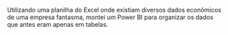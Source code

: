 Utilizando uma planilha do Excel onde existiam diversos dados econômicos de uma empresa fantasma, montei um Power BI para organizar os dados que antes eram apenas em tabelas.
